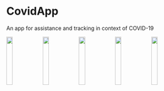 # CovidApp
An app for assistance and tracking in context of COVID-19 

<img src="https://user-images.githubusercontent.com/43917169/90661183-812c6a00-e264-11ea-8aaf-974461ec3115.PNG" width="18%"></img> <img src="https://user-images.githubusercontent.com/43917169/90661174-7e317980-e264-11ea-96bf-7cb0999f30ad.png" width="18%"></img> <img src="https://user-images.githubusercontent.com/43917169/90661177-7ffb3d00-e264-11ea-9ac2-fa3291cc7fce.PNG" width="18%"></img> <img src="https://user-images.githubusercontent.com/43917169/90661179-8093d380-e264-11ea-878a-cd6014f62424.PNG" width="18%"></img> <img src="https://user-images.githubusercontent.com/43917169/90661187-81c50080-e264-11ea-94d5-d132edb65972.png" width="18%"></img> 
